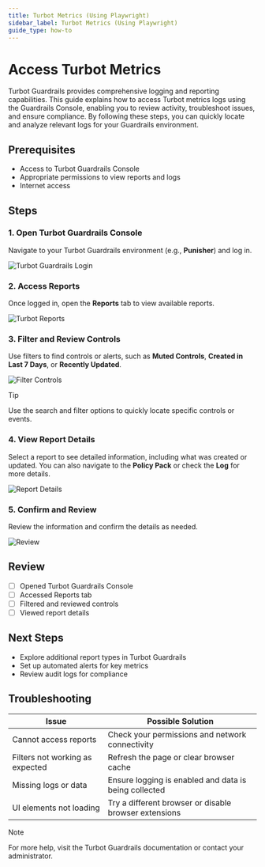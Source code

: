```yaml
---
title: Turbot Metrics (Using Playwright)
sidebar_label: Turbot Metrics (Using Playwright)
guide_type: how-to
---
```


# Access Turbot Metrics

Turbot Guardrails provides comprehensive logging and reporting capabilities. This guide explains how to access Turbot metrics logs using the Guardrails Console, enabling you to review activity, troubleshoot issues, and ensure compliance. By following these steps, you can quickly locate and analyze relevant logs for your Guardrails environment.

## Prerequisites

- Access to Turbot Guardrails Console
- Appropriate permissions to view reports and logs
- Internet access

## Steps

### 1. Open Turbot Guardrails Console

Navigate to your Turbot Guardrails environment (e.g., **Punisher**) and log in.

![Turbot Guardrails Login](https://ajeuwbhvhr.cloudimg.io/https://colony-recorder.s3.amazonaws.com/files/2025-05-07/38bd90f7-4772-4dc3-a477-ab87b2406303/user_cropped_screenshot.webp?tl_px=82,82&br_px=1458,851&force_format=jpeg&q=100&width=1120.0)

### 2. Access Reports

Once logged in, open the **Reports** tab to view available reports.

![Turbot Reports](https://ajeuwbhvhr.cloudimg.io/https://colony-recorder.s3.amazonaws.com/files/2025-05-07/021ecb46-ef94-4f23-be22-1ece30743947/ascreenshot.jpeg?tl_px=0,0&br_px=1376,769&force_format=jpeg&q=100&width=1120.0&wat=1&wat_opacity=0.7&wat_gravity=northwest&wat_url=https://colony-recorder.s3.us-west-1.amazonaws.com/images/watermarks/FB923C_standard.png&wat_pad=38,242)

### 3. Filter and Review Controls

Use filters to find controls or alerts, such as **Muted Controls**, **Created in Last 7 Days**, or **Recently Updated**.

![Filter Controls](https://ajeuwbhvhr.cloudimg.io/https://colony-recorder.s3.amazonaws.com/files/2025-05-07/0626cf89-db63-4b0a-b99a-adbe51ae52b1/ascreenshot.jpeg?tl_px=164,0&br_px=1541,769&force_format=jpeg&q=100&width=1120.0&wat=1&wat_opacity=0.7&wat_gravity=northwest&wat_url=https://colony-recorder.s3.us-west-1.amazonaws.com/images/watermarks/FB923C_standard.png&wat_pad=536,218)

> [!TIP]
> Use the search and filter options to quickly locate specific controls or events.

### 4. View Report Details

Select a report to see detailed information, including what was created or updated. You can also navigate to the **Policy Pack** or check the **Log** for more details.

![Report Details](https://ajeuwbhvhr.cloudimg.io/https://colony-recorder.s3.amazonaws.com/files/2025-05-07/31c25678-1126-46a8-9377-80a18c7c5daa/ascreenshot.jpeg?tl_px=0,113&br_px=1376,882&force_format=jpeg&q=100&width=1120.0&wat=1&wat_opacity=0.7&wat_gravity=northwest&wat_url=https://colony-recorder.s3.us-west-1.amazonaws.com/images/watermarks/FB923C_standard.png&wat_pad=441,277)

### 5. Confirm and Review

Review the information and confirm the details as needed.

![Review](https://ajeuwbhvhr.cloudimg.io/https://colony-recorder.s3.amazonaws.com/files/2025-05-07/c12b24ba-977b-44f5-b4c5-b075287c76c5/ascreenshot.jpeg?tl_px=0,0&br_px=1376,769&force_format=jpeg&q=100&width=1120.0&wat=1&wat_opacity=0.7&wat_gravity=northwest&wat_url=https://colony-recorder.s3.us-west-1.amazonaws.com/images/watermarks/FB923C_standard.png&wat_pad=86,158)

## Review

- [ ] Opened Turbot Guardrails Console
- [ ] Accessed Reports tab
- [ ] Filtered and reviewed controls
- [ ] Viewed report details

## Next Steps

- Explore additional report types in Turbot Guardrails
- Set up automated alerts for key metrics
- Review audit logs for compliance

## Troubleshooting

| Issue                                 | Possible Solution                                      |
|----------------------------------------|--------------------------------------------------------|
| Cannot access reports                  | Check your permissions and network connectivity        |
| Filters not working as expected        | Refresh the page or clear browser cache                |
| Missing logs or data                   | Ensure logging is enabled and data is being collected  |
| UI elements not loading                | Try a different browser or disable browser extensions  |

> [!NOTE]
> For more help, visit the Turbot Guardrails documentation or contact your administrator.